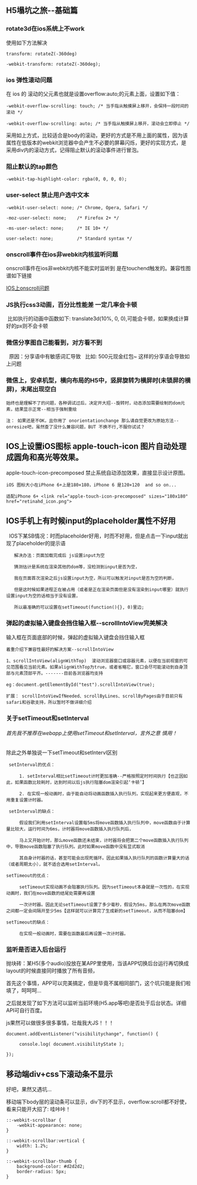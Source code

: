 ## H5塌坑之旅--基础篇

### rotate3d在ios系统上不work

使用如下方法解决

    transform: rotateZ(-360deg)

    -webkit-transform: rotateZ(-360deg);

### ios 弹性滚动问题

在 ios 的 滚动的父元素也就是设置overflow:auto;的元素上面，设置如下值：

    -webkit-overflow-scrolling: touch; /* 当手指从触摸屏上移开，会保持一段时间的滚动 */

    -webkit-overflow-scrolling: auto; /* 当手指从触摸屏上移开，滚动会立即停止 */

采用如上方式，比较适合是body的滚动，更好的方式是不用上面的属性，因为该属性在低版本的webkit浏览器中会产生不必要的屏幕闪烁，更好的实现方式，是采用div内的滚动方式，记得阻止默认的滚动事件进行冒泡。

### 阻止默认的tap颜色

    -webkit-tap-highlight-color: rgba(0, 0, 0, 0);

### user-select 禁止用户选中文本

	-webkit-user-select: none; /* Chrome, Opera, Safari */

    -moz-user-select: none;    /* Firefox 2+ */

    -ms-user-select: none;     /* IE 10+ */

    user-select: none;         /* Standard syntax */

### onscroll事件在ios非webkit内核监听问题

onscroll事件在ios非webkit内核不能实时监听到 是在touchend触发的。兼容性图谱如下链接

[IOS上onscroll问题](https://tstatic.toptest.yidianzixun.com.ks3-cn-beijing.ksyun.com/public/files/A7965370-6C40-4A32-BB41-486A7B77AD911495678400078.png)
 
### JS执行css3动画，百分比性能差 一定几率会卡顿
  比如执行的动画中函数如下:  translate3d(10%, 0, 0),可能会卡顿，如果换成计算好的px则不会卡顿

### 微信分享图自己能看到，对方看不到
   原因：分享语中有敏感词汇导致
   比如: 500元现金红包~ 这样的分享语会导致如上问题
  
### 微信上，安卓机型，横向布局的H5中，竖屏旋转为横屏时(未锁屏的横屏)，末尾出现空白

    始终也是理解不了的问题，各种调试过后，决定开大招--旋转时，动态添加需要绘制的dom元素，结果显示正常--相当于强制重绘

    注： 如果还是不OK，且你用了 onorientationchange 那么请自觉更改为原始方法--onresize吧，虽然查了没什么兼容问题，BUT 不换不行,不服你试试？

## IOS上设置iOS图标  apple-touch-icon 图片自动处理成圆角和高光等效果。

apple-touch-icon-precomposed 禁止系统自动添加效果，直接显示设计原图。

    iOS 图标大小在iPhone 6+上是180×180，iPhone 6 是120×120  and so on...

    适配iPhone 6+ <link rel="apple-touch-icon-precomposed" sizes="180x180" href="retinahd_icon.png">

## IOS手机上有时候input的placeholder属性不好用

   IOS下某SB情况：时而placeholder好用，时而不好用，但是点击一下input就出现了placeholder的提示语

```
   解决办法：页面加载完成后 js设置input为空

   猜测估计是系统在渲染其他的dom等，没检测到input是否为空，

   我在页面首次渲染之后js设置input为空，所以可以触发对input是否为空的判断，

   但是这时候如果进程正在被占用（或者是正在渲染页面但是没有渲染到input哪里）就执行设置input为空的话相当于没有设置，

   所以最准确的可以设置在setTimeout(function(){}, 0)里边;

```

### 弹起的虚拟输入键盘会挡住输入框--scrollIntoView完美解决

输入框在页面底部的时候，弹起的虚拟输入键盘会挡住输入框


    着重介绍下兼容性最好的解决方案--scrollIntoView

    1、scrollIntoView(alignWithTop)  滚动浏览器窗口或容器元素，以便在当前视窗的可见范围看见当前元素。如果alignWithTop为true，或者省略它，窗口会尽可能滚动到自身顶部与元素顶部平齐。-------目前各浏览器均支持

    eg：document.getElementById("test").scrollIntoView(true);

    扩展： scrollIntoViewIfNeeded、scrollByLines、scrollByPages由于目前只有safari和谷歌支持，所以暂时不做详细介绍

### 关于setTimeout和setInterval

###### 首先我不推荐在webapp上使用setTimeout和setInterval，言外之意 慎用！

除此之外单独说一下setTimeout和setIntervl区别
```
 setInterval的优点：

     1. setInterval相比setTimeout计时更加准确--严格按照定时时间执行【也正因如此，如果函数比较耗时，达到时间以后js执行阻塞dom渲染引起‘卡顿’】

     2. 在实现一般动画时，由于能自动将动画函数插入执行队列，实现起来更方便直观，不用重复设置计时器。

 setInterval的缺点：

     假设我们利用setInterval设置每5ms将move函数插入执行队列中，move函数由于计算量比较大，运行时间为6ms，计时器将move函数插入执行队列后，

     马上又开始计时，那么move函数还未结束，计时器将会把第二个move函数插入执行队列中，导致move函数阻塞了执行队列。此时如果move函数中没有显式取消

     其自身计时器的话，甚至可能会出现死循环。因此如果插入执行队列的函数计算量大的话（或者周期太小），就不适合选用setInterval。

setTimeout的优点：

     setTimeout实现动画不会阻塞执行队列。因为setTimeout本身就是一次性的，在实现动画时，我们在move函数的结尾处需要再设置

     一次计时器。因此无论setTimeout设置了多少毫秒，假设为5ms，那么在两次move函数之间都一定会间隔开至少5ms【这样就可以计算完了生成新的setTimeout，从而不阻塞dom】

setTimeout的缺点：

     在实现一般动画时，需要在函数最后再设置一次计时器。

```


### 监听是否进入后台运行

抛块砖：某H5(多个audio)投放在某APP里使用，当该APP切换后台运行再切换成layout的时候直接同时播放了所有音频，

首先这个事情，APP可以完美搞定，但是毕竟不属相同部门，这个坑只能是我们啦填了，呵呵呵...

之后就发现了如下方法可以监听当前环境(H5.app等吧)是否处于后台状态。详细API可自行百度。

js果然可以做很多很多事情，壮哉我大JS！！！

```
document.addEventListener("visibilitychange", function() {

     console.log( document.visibilityState );

});
```
## 移动端div+css下滚动条不显示

好吧，果然又遇坑...

移动端下body层的滚动条可以显示，div下的不显示，overflow:scroll都不好使，看来只能开大招了: 哇咔咔！

```
::-webkit-scrollbar {
    -webkit-appearance: none;
}

::-webkit-scrollbar:vertical {
    width: 1.2%;
}

::-webkit-scrollbar-thumb {
    background-color: #d2d2d2;
    border-radius: 5px;
}

```
